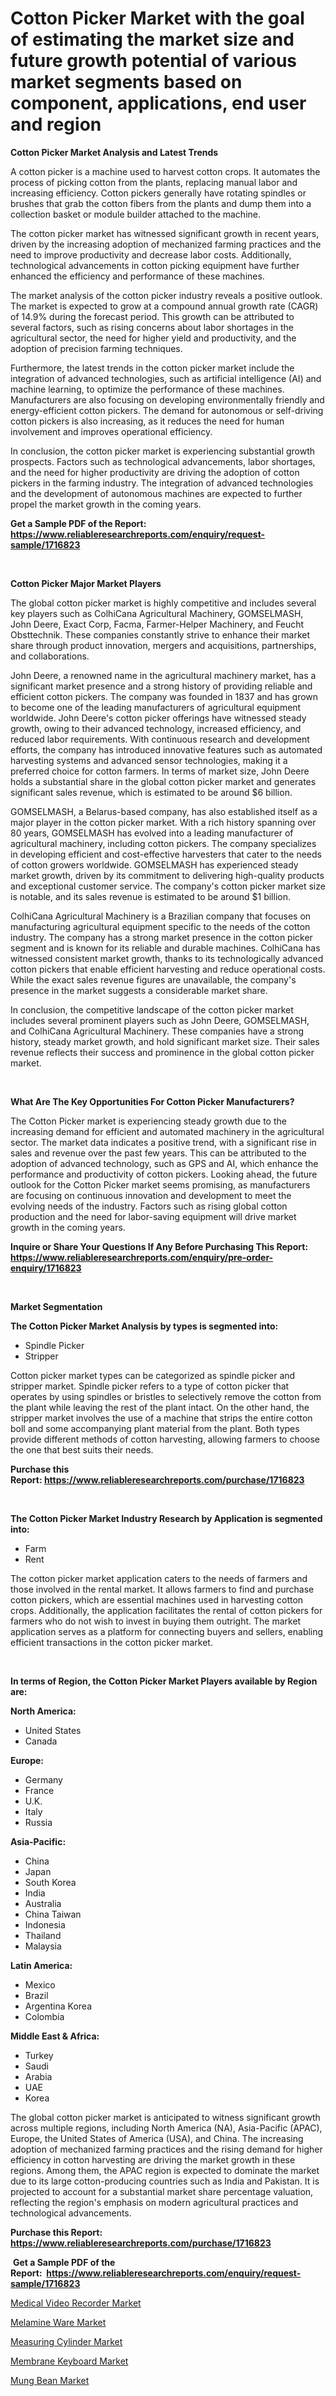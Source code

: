 <p><h1>Cotton Picker Market with the goal of estimating the market size and future growth potential of various market segments based on component, applications, end user and region</h1></p><p><strong>Cotton Picker Market Analysis and Latest Trends</strong></p>
<p><p>A cotton picker is a machine used to harvest cotton crops. It automates the process of picking cotton from the plants, replacing manual labor and increasing efficiency. Cotton pickers generally have rotating spindles or brushes that grab the cotton fibers from the plants and dump them into a collection basket or module builder attached to the machine.</p><p>The cotton picker market has witnessed significant growth in recent years, driven by the increasing adoption of mechanized farming practices and the need to improve productivity and decrease labor costs. Additionally, technological advancements in cotton picking equipment have further enhanced the efficiency and performance of these machines. </p><p>The market analysis of the cotton picker industry reveals a positive outlook. The market is expected to grow at a compound annual growth rate (CAGR) of 14.9% during the forecast period. This growth can be attributed to several factors, such as rising concerns about labor shortages in the agricultural sector, the need for higher yield and productivity, and the adoption of precision farming techniques. </p><p>Furthermore, the latest trends in the cotton picker market include the integration of advanced technologies, such as artificial intelligence (AI) and machine learning, to optimize the performance of these machines. Manufacturers are also focusing on developing environmentally friendly and energy-efficient cotton pickers. The demand for autonomous or self-driving cotton pickers is also increasing, as it reduces the need for human involvement and improves operational efficiency. </p><p>In conclusion, the cotton picker market is experiencing substantial growth prospects. Factors such as technological advancements, labor shortages, and the need for higher productivity are driving the adoption of cotton pickers in the farming industry. The integration of advanced technologies and the development of autonomous machines are expected to further propel the market growth in the coming years.</p></p>
<p><strong>Get a Sample PDF of the Report:&nbsp; <a href="https://www.reliableresearchreports.com/enquiry/request-sample/1716823">https://www.reliableresearchreports.com/enquiry/request-sample/1716823</a></strong></p>
<p>&nbsp;</p>
<p><strong>Cotton Picker Major Market Players</strong></p>
<p><p>The global cotton picker market is highly competitive and includes several key players such as ColhiCana Agricultural Machinery, GOMSELMASH, John Deere, Exact Corp, Facma, Farmer-Helper Machinery, and Feucht Obsttechnik. These companies constantly strive to enhance their market share through product innovation, mergers and acquisitions, partnerships, and collaborations.</p><p>John Deere, a renowned name in the agricultural machinery market, has a significant market presence and a strong history of providing reliable and efficient cotton pickers. The company was founded in 1837 and has grown to become one of the leading manufacturers of agricultural equipment worldwide. John Deere's cotton picker offerings have witnessed steady growth, owing to their advanced technology, increased efficiency, and reduced labor requirements. With continuous research and development efforts, the company has introduced innovative features such as automated harvesting systems and advanced sensor technologies, making it a preferred choice for cotton farmers. In terms of market size, John Deere holds a substantial share in the global cotton picker market and generates significant sales revenue, which is estimated to be around $6 billion.</p><p>GOMSELMASH, a Belarus-based company, has also established itself as a major player in the cotton picker market. With a rich history spanning over 80 years, GOMSELMASH has evolved into a leading manufacturer of agricultural machinery, including cotton pickers. The company specializes in developing efficient and cost-effective harvesters that cater to the needs of cotton growers worldwide. GOMSELMASH has experienced steady market growth, driven by its commitment to delivering high-quality products and exceptional customer service. The company's cotton picker market size is notable, and its sales revenue is estimated to be around $1 billion.</p><p>ColhiCana Agricultural Machinery is a Brazilian company that focuses on manufacturing agricultural equipment specific to the needs of the cotton industry. The company has a strong market presence in the cotton picker segment and is known for its reliable and durable machines. ColhiCana has witnessed consistent market growth, thanks to its technologically advanced cotton pickers that enable efficient harvesting and reduce operational costs. While the exact sales revenue figures are unavailable, the company's presence in the market suggests a considerable market share.</p><p>In conclusion, the competitive landscape of the cotton picker market includes several prominent players such as John Deere, GOMSELMASH, and ColhiCana Agricultural Machinery. These companies have a strong history, steady market growth, and hold significant market size. Their sales revenue reflects their success and prominence in the global cotton picker market.</p></p>
<p>&nbsp;</p>
<p><strong>What Are The Key Opportunities For Cotton Picker Manufacturers?</strong></p>
<p><p>The Cotton Picker market is experiencing steady growth due to the increasing demand for efficient and automated machinery in the agricultural sector. The market data indicates a positive trend, with a significant rise in sales and revenue over the past few years. This can be attributed to the adoption of advanced technology, such as GPS and AI, which enhance the performance and productivity of cotton pickers. Looking ahead, the future outlook for the Cotton Picker market seems promising, as manufacturers are focusing on continuous innovation and development to meet the evolving needs of the industry. Factors such as rising global cotton production and the need for labor-saving equipment will drive market growth in the coming years.</p></p>
<p><strong>Inquire or Share Your Questions If Any Before Purchasing This Report: <a href="https://www.reliableresearchreports.com/enquiry/pre-order-enquiry/1716823">https://www.reliableresearchreports.com/enquiry/pre-order-enquiry/1716823</a></strong></p>
<p>&nbsp;</p>
<p><strong>Market Segmentation</strong></p>
<p><strong>The Cotton Picker Market Analysis by types is segmented into:</strong></p>
<p><ul><li>Spindle Picker</li><li>Stripper</li></ul></p>
<p><p>Cotton picker market types can be categorized as spindle picker and stripper market. Spindle picker refers to a type of cotton picker that operates by using spindles or bristles to selectively remove the cotton from the plant while leaving the rest of the plant intact. On the other hand, the stripper market involves the use of a machine that strips the entire cotton boll and some accompanying plant material from the plant. Both types provide different methods of cotton harvesting, allowing farmers to choose the one that best suits their needs.</p></p>
<p><strong>Purchase this Report:&nbsp;<a href="https://www.reliableresearchreports.com/purchase/1716823">https://www.reliableresearchreports.com/purchase/1716823</a></strong></p>
<p>&nbsp;</p>
<p><strong>The Cotton Picker Market Industry Research by Application is segmented into:</strong></p>
<p><ul><li>Farm</li><li>Rent</li></ul></p>
<p><p>The cotton picker market application caters to the needs of farmers and those involved in the rental market. It allows farmers to find and purchase cotton pickers, which are essential machines used in harvesting cotton crops. Additionally, the application facilitates the rental of cotton pickers for farmers who do not wish to invest in buying them outright. The market application serves as a platform for connecting buyers and sellers, enabling efficient transactions in the cotton picker market.</p></p>
<p>&nbsp;</p>
<p><strong>In terms of Region, the Cotton Picker Market Players available by Region are:</strong></p>
<p>
    <p> <strong> North America: </strong>
        <ul>
            <li>United States</li>
            <li>Canada</li>
        </ul>
        </p> 
    <p> <strong> Europe: </strong>
        <ul>
            <li>Germany</li>
            <li>France</li>
            <li>U.K.</li>
            <li>Italy</li>
            <li>Russia</li>
        </ul>
        </p> 
    <p> <strong> Asia-Pacific: </strong>
        <ul>
            <li>China</li>
            <li>Japan</li>
            <li>South Korea</li>
            <li>India</li>
            <li>Australia</li>
            <li>China Taiwan</li>
            <li>Indonesia</li>
            <li>Thailand</li>
            <li>Malaysia</li>
        </ul>
        </p> 
    <p> <strong> Latin America: </strong>
        <ul>
            <li>Mexico</li>
            <li>Brazil</li>
            <li>Argentina Korea</li>
            <li>Colombia</li>
        </ul>
        </p> 
    <p> <strong> Middle East & Africa: </strong>
        <ul>
            <li>Turkey</li>
            <li>Saudi</li>
            <li>Arabia</li>
            <li>UAE</li>
            <li>Korea</li>
        </ul>
    </p>
    </p>
<p><p>The global cotton picker market is anticipated to witness significant growth across multiple regions, including North America (NA), Asia-Pacific (APAC), Europe, the United States of America (USA), and China. The increasing adoption of mechanized farming practices and the rising demand for higher efficiency in cotton harvesting are driving the market growth in these regions. Among them, the APAC region is expected to dominate the market due to its large cotton-producing countries such as India and Pakistan. It is projected to account for a substantial market share percentage valuation, reflecting the region's emphasis on modern agricultural practices and technological advancements.</p></p>
<p><strong>Purchase this Report: <a href="https://www.reliableresearchreports.com/purchase/1716823">https://www.reliableresearchreports.com/purchase/1716823</a></strong></p>
<p>&nbsp;<strong>Get a Sample PDF of the Report:&nbsp;&nbsp;<a href="https://www.reliableresearchreports.com/enquiry/request-sample/1716823">https://www.reliableresearchreports.com/enquiry/request-sample/1716823</a></strong></p>
<p><strong></strong></p>
<p><p><a href="https://medium.com/@markuspagac2023/medical-video-recorder-market-size-cagr-trends-2024-2030-5995bec366ae">Medical Video Recorder Market</a></p><p><a href="https://medium.com/@joannebell6556/melamine-ware-market-size-cagr-trends-2024-2030-0afebc2d68c8">Melamine Ware Market</a></p><p><a href="https://medium.com/@katlynbauch/measuring-cylinder-market-research-report-its-history-and-forecast-2023-to-2030-98bfd1e29d18">Measuring Cylinder Market</a></p><p><a href="https://medium.com/@jasonmartin866/membrane-keyboard-market-trends-and-market-analysis-forecasted-for-period-2023-2030-d16f71db32af">Membrane Keyboard Market</a></p><p><a href="https://github.com/RoccoManning/Market-Research-Report-List-2/blob/main/mung-bean-market.md">Mung Bean Market</a></p></p>